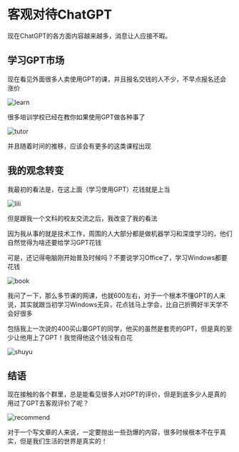 # 客观对待ChatGPT


现在ChatGPT的各方面内容越来越多，消息让人应接不暇。


## 学习GPT市场


现在看见外面很多人卖使用GPT的课，并且报名交钱的人不少，不早点报名还会涨价


![learn](./assets/learn.png)



很多培训学校已经在教你如果使用GPT做各种事了


![tutor](./assets/tutor.png)


并且随着时间的推移，应该会有更多的这类课程出现


## 我的观念转变


我最初的看法是，在这上面（学习使用GPT）花钱就是上当


![lili](./assets/lili.png)


但是跟我一个文科的校友交流之后，我改变了我的看法


因为我从事的就是技术工作，周围的人大部分都是做机器学习和深度学习的，他们自然觉得为啥还要给学习GPT花钱


可是，还记得电脑刚开始普及时候吗？不要说学习Office了，学习Windows都要花钱


![book](./assets/book.jpg)


我问了一下，那么多节课的网课，也就600左右，对于一个根本不懂GPT的人来说，其实就跟当初学习Windows无异，花点钱马上学会，比自己折腾好半天学不会好很多


包括我上一次说的400买山寨GPT的同学，他买的虽然是套壳的GPT，但是真的至少让他用上了GPT！我觉得他这个钱没有白花


![shuyu](./assets/shuyu.jpg)


## 结语


现在接触的各个群里，总是能看见很多人对GPT的评价，但是到底多少人是真的用过了GPT去客观评价了呢？


![recommend](./assets/recommend.png)


对于一个写文章的人来说，一定要抛出一些劲爆的内容，很多时候根本不在乎真实，但是我们生活的世界是真实的！
